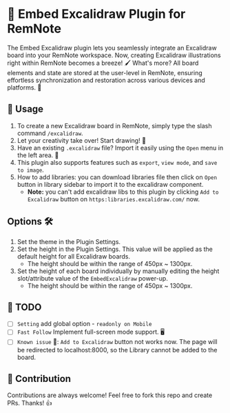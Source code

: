 # 🎨 Embed Excalidraw Plugin for RemNote

The Embed Excalidraw plugin lets you seamlessly integrate an Excalidraw board into your RemNote workspace. Now, creating Excalidraw illustrations right within RemNote becomes a breeze! 🖌️ What's more? All board elements and state are stored at the user-level in RemNote, ensuring effortless synchronization and restoration across various devices and platforms. 🔄

## 🚀 Usage


1. To create a new Excalidraw board in RemNote, simply type the slash command `/excalidraw`.
2. Let your creativity take over! Start drawing! 🎨
3. Have an existing `.excalidraw` file? Import it easily using the `Open` menu in the left area. 📁
4. This plugin also supports features such as `export`, `view mode`, and `save to image`.
5. How to add libraries: you can download libraries file then click on `Open` button in library sidebar to import it to the excalidraw component.
   - **Note:** you can't add excalidraw libs to this plugin by clicking `Add to Excalidraw` button on `https:libraries.excalidraw.com/` now.

## Options 🛠️
   1. Set the theme in the Plugin Settings.
   2. Set the height in the Plugin Settings. This value will be applied as the default height for all Excalidraw boards.
      - The height should be within the range of 450px ~ 1300px.
   3. Set the height of each board individually by manually editing the height slot/attribute value of the `EmbedExcalidraw` power-up.
      - The height should be within the range of 450px ~ 1300px.
      

## 📝 TODO

- [ ] `Setting` add global option - `readonly on Mobile`
- [ ] `Fast Follow` Implement full-screen mode support. 🖥️
- [ ] `Known issue` 🚨: `Add to Excalidraw` button not works now. The page will be redirected to localhost:8000, so the Library cannot be added to the board.

## 🤝 Contribution
Contributions are always welcome! Feel free to fork this repo and create PRs. Thanks! 👍

